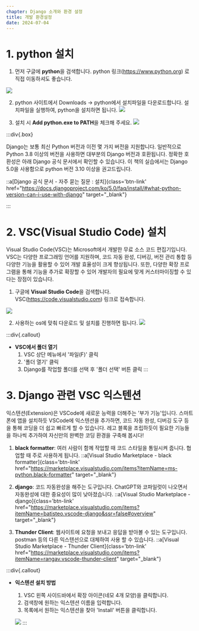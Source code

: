 ```yaml
---
chapter: Django 소개와 환경 설정
title: 개발 환경설정
date: 2024-07-04
---
```

# 1. python 설치

1. 먼저 구글에 **python**을 검색합니다.
 python 링크(https://www.python.org) 로 직접 이동하셔도 좋습니다.

![](/images/basecamp-django/chapter01/02-1.png)
<!-- 장고 사용 가능 파이썬 버전? -->

2. python 사이트에서 Downloads -> python에서 설치파일을 다운로드합니다.
설치파일을 실행하여, python을 설치하면 됩니다.
![](/images/basecamp-django/chapter01/02-2.png)

3. 설치 시 **Add python.exe to PATH**을 체크해 주세요.
![](/images/basecamp-django/chapter01/02-3.png)

:::div{.box}

Django는 보통 최신 Python 버전과 이전 몇 가지 버전을 지원합니다. 일반적으로 Python 3.8 이상의 버전을 사용하면 대부분의 Django 버전과 호환됩니다. 정확한 호환성은 아래 Django 공식 문서에서 확인할 수 있습니다. 이 책의 실습에서는 Django 5.0을 사용함으로 python 버전 3.10 이상을 권고드립니다.

::a[Django 공식 문서 - 자주 묻는 질문 : 설치]{class='btn-link' href="https://docs.djangoproject.com/ko/5.0/faq/install/#what-python-version-can-i-use-with-django" target="\_blank"}

:::

# 2. VSC(Visual Studio Code) 설치

Visual Studio Code(VSC)는 Microsoft에서 개발한 무료 소스 코드 편집기입니다. VSC는 다양한 프로그래밍 언어를 지원하며, 코드 자동 완성, 디버깅, 버전 관리 통합 등 다양한 기능을 활용할 수 있어 개발 효율성이 크게 향상됩니다. 또한, 다양한 확장 프로그램을 통해 기능을 추가로 확장할 수 있어 개발자의 필요에 맞게 커스터마이징할 수 있다는 장점이 있습니다.      
  
1. 구글에 **Visual Studio Code**을 검색합니다.
    VSC(https://code.visualstudio.com) 링크로 접속합니다.

![](/images/basecamp-django/chapter01/02-4.png)

2. 사용하는 os에 맞춰 다운로드 및 설치를 진행하면 됩니다.
![](/images/basecamp-django/chapter01/02-5.png)


:::div{.callout}
+ **VSC에서 폴더 열기**
    1. VSC 상단 메뉴에서 '파일(F)' 클릭
    2. '폴더 열기' 클릭
    3. Django를 작업할 폴더를 선택 후 '폴더 선택' 버튼 클릭
:::
# 3. Django 관련 VSC 익스텐션

익스텐션(Extension)은 VSCode에 새로운 능력을 더해주는 '부가 기능'입니다. 
스마트폰에 앱을 설치하듯 VSCode에 익스텐션을 추가하면, 코드 자동 완성, 디버깅 도구 등을 통해 코딩을 더 쉽고 빠르게 할 수 있습니다.
레고 블록을 조립하듯이 필요한 기능들을 하나씩 추가하여 자신만의 완벽한 코딩 환경을 구축해 봅시다!

1. **black formatter**: 여러 사람이 함께 작업할 때 코드 스타일을 통일시켜 줍니다. 협업할 때 주로 사용하게 됩니다.
::a[Visual Studio Marketplace - black formatter]{class='btn-link' href="https://marketplace.visualstudio.com/items?itemName=ms-python.black-formatter" target="\_blank"}


2. **django**: 코드 자동완성을 해주는 도구입니다. ChatGPT와 코파일럿이 나오면서 자동완성에 대한 중요성이 많이 낮아졌습니다.
::a[Visual Studio Marketplace - django]{class='btn-link' href="https://marketplace.visualstudio.com/items?itemName=batisteo.vscode-django&ssr=false#overview" target="\_blank"}


3. **Thunder Client**: 웹사이트에 요청을 보내고 응답을 받아볼 수 있는 도구입니다. postman 등의 다른 익스텐션으로 대체하여 사용 할 수 있습니다.
::a[Visual Studio Marketplace - Thunder Client]{class='btn-link' href="https://marketplace.visualstudio.com/items?itemName=rangav.vscode-thunder-client" target="\_blank"}

:::div{.callout}
+ **익스텐션 설치 방법**
    1. VSC 왼쪽 사이드바에서 확장 아이콘(네모 4개 모양)을 클릭합니다.
    2. 검색창에 원하는 익스텐션 이름을 입력합니다.
    3. 목록에서 원하는 익스텐션을 찾아 'Install' 버튼을 클릭합니다.

    ![](/images/basecamp-django/chapter01/02-6.png)
:::